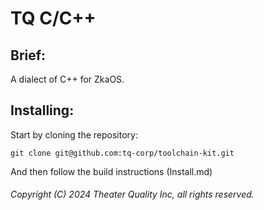 # TQ C/C++

## Brief:

A dialect of C++ for ZkaOS.

## Installing:

Start by cloning the repository:

```
git clone git@github.com:tq-corp/toolchain-kit.git
```

And then follow the build instructions (Install.md)

###### Copyright (C) 2024 Theater Quality Inc, all rights reserved.
